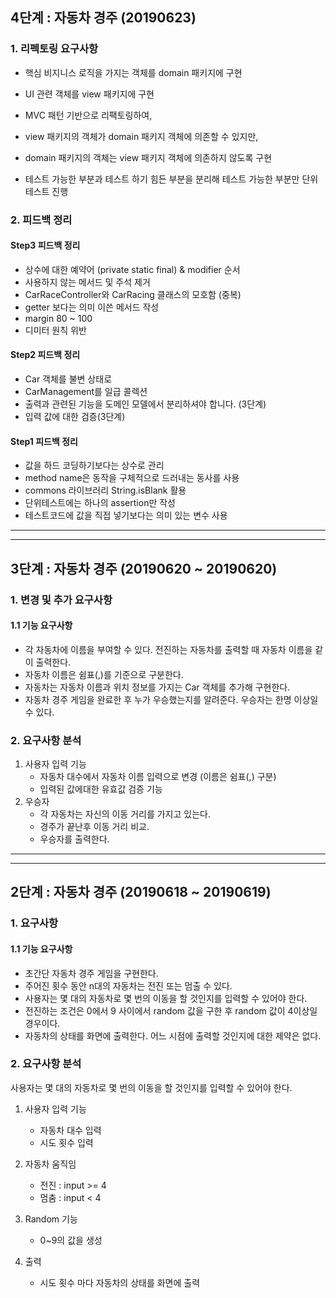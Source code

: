 ## 4단계 : 자동차 경주 (20190623)
### 1. 리펙토링 요구사항
- 핵심 비지니스 로직을 가지는 객체를 domain 패키지에 구현
- UI 관련 객체를 view 패키지에 구현

- MVC 패턴 기반으로 리팩토링하여,
- view 패키지의 객체가 domain 패키지 객체에 의존할 수 있지만,
- domain 패키지의 객체는 view 패키지 객체에 의존하지 않도록 구현

- 테스트 가능한 부분과 테스트 하기 힘든 부분을 분리해 테스트 가능한 부분만 단위 테스트 진행

### 2. 피드백 정리
####  Step3 피드백 정리
* 상수에 대한 예약어 (private static final) & modifier 순서
* 사용하지 않는 메서드 및 주석 제거
* CarRaceController와 CarRacing 클래스의 모호함 (중복)
* getter 보다는 의미 이쓴 메서드 작성
* margin 80 ~ 100
* 디미터 원칙 위반

####  Step2 피드백 정리
* Car 객체를 불변 상태로
* CarManagement를 일급 콜렉션
* 출력과 관련된 기능을 도메인 모델에서 분리하셔야 합니다. (3단계)
* 입력 값에 대한 검증(3단계)

####  Step1 피드백 정리
* 값을 하드 코딩하기보다는 상수로 관리
* method name은 동작을 구체적으로 드러내는 동사를 사용
* commons 라이브러리 String.isBlank 활용
* 단위테스트에는 하나의 assertion만 작성
* 테스트코드에 값을 직접 넣기보다는 의미 있는 변수 사용

---
---
## 3단계 : 자동차 경주 (20190620 ~ 20190620)
### 1. 변경 및 추가 요구사항
#### 1.1 기능 요구사항
* 각 자동차에 이름을 부여할 수 있다. 전진하는 자동차를 출력할 때 자동차 이름을 같이 출력한다.
* 자동차 이름은 쉼표(,)를 기준으로 구분한다.
* 자동차는 자동차 이름과 위치 정보를 가지는 Car 객체를 추가해 구현한다.
* 자동차 경주 게임을 완료한 후 누가 우승했는지를 알려준다. 우승자는 한명 이상일 수 있다.

### 2. 요구사항 분석
1. 사용자 입력 기능
	- 자동차 대수에서 자동차 이름 입력으로 변경 (이름은 쉼표(,) 구분)
	- 입력된 값에대한 유효값 검증 기능
2. 우승자
	- 각 자동차는 자신의 이동 거리를 가지고 있는다.
	- 경주가 끝난후 이동 거리 비교.
	- 우승자를 출력한다.

---
---

## 2단계 : 자동차 경주 (20190618 ~ 20190619)
### 1. 요구사항
#### 1.1 기능 요구사항
* 초간단 자동차 경주 게임을 구현한다.
* 주어진 횟수 동안 n대의 자동차는 전진 또는 멈출 수 있다.
* 사용자는 몇 대의 자동차로 몇 번의 이동을 할 것인지를 입력할 수 있어야 한다.
* 전진하는 조건은 0에서 9 사이에서 random 값을 구한 후 random 값이 4이상일 경우이다.
* 자동차의 상태를 화면에 출력한다. 어느 시점에 출력할 것인지에 대한 제약은 없다.

### 2. 요구사항 분석
사용자는 몇 대의 자동차로 몇 번의 이동을 할 것인지를 입력할 수 있어야 한다.
1. 사용자 입력 기능
   - 자동차 대수 입력
   - 시도 횟수 입력

2. 자동차 움직임
   - 전진 : input >= 4
   - 멈춤 : input < 4
   
3. Random 기능
   - 0~9의 값을 생성

4. 출력
   - 시도 횟수 마다 자동차의 상태를 화면에 출력
